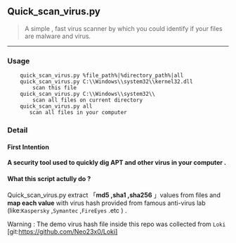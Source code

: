 ## Quick_scan_virus.py

> A simple , fast virus scanner by which you could identify if your files are malware and virus.

---

### Usage
		quick_scan_virus.py %file_path%|%directory_path%|all
		quick_scan_virus.py C:\\Windows\\system32\\kernel32.dll
            scan this file
        quick_scan_virus.py C:\\Windows\\system32\\
            scan all files on current directory
        quick_scan_virus.py all
           scan all files in your computer

### Detail

#### First Intention

**A security tool used to quickly dig APT and other virus in your computer .**

#### What this script actully do ? 

Quick_scan_virus.py extract 「**md5 ,sha1 ,sha256** 」values from files and **map each value** with virus hash provided from famous anti-virus lab (like:`Kaspersky` ,`Symantec` ,`FireEyes` .etc ) .

Warning : The demo virus hash file inside this repo was collected from `Loki` [git:https://github.com/Neo23x0/Loki]
